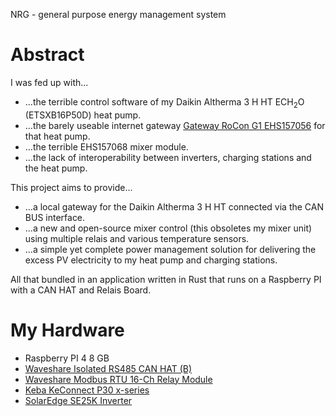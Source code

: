 NRG - general purpose energy management system

# Abstract

I was fed up with...

- ...the terrible control software of my Daikin Altherma 3 H HT
  ECH<sub>2</sub>O (ETSXB16P50D) heat pump.
- ...the barely useable internet gateway [Gateway RoCon G1
  EHS157056](https://www.daikin.de/de_de/produkte/product.html/EHS157056.html)
  for that heat pump.
- ...the terrible EHS157068 mixer module.
- ...the lack of interoperability between inverters, charging stations and the
  heat pump.

This project aims to provide...

- ...a local gateway for the Daikin Altherma 3 H HT connected via the CAN BUS
  interface.
- ...a new and open-source mixer control (this obsoletes my mixer unit) using
  multiple relais and various temperature sensors.
- ...a simple yet complete power management solution for delivering the excess
  PV electricity to my heat pump and charging stations.

All that bundled in an application written in Rust that runs on a Raspberry PI
with a CAN HAT and Relais Board.

# My Hardware

- Raspberry PI 4 8 GB
- [Waveshare Isolated RS485 CAN HAT (B)](https://www.amazon.de/dp/B0BKKZG6C4)
- [Waveshare Modbus RTU 16-Ch Relay
  Module](https://www.amazon.de/dp/B0C9M7YL93)
- [Keba KeConnect P30
  x-series](https://www.keba.com/de/emobility/products/x-series/x-serie)
- [SolarEdge
SE25K Inverter](https://www.solaredge.com/en/products/residential/pv-inverters/solaredge-home-wave-inverters)

